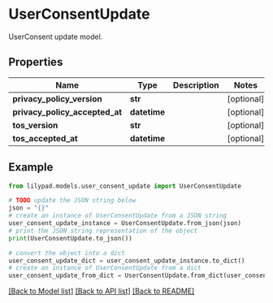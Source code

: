 # UserConsentUpdate

UserConsent update model.

## Properties

Name | Type | Description | Notes
------------ | ------------- | ------------- | -------------
**privacy_policy_version** | **str** |  | [optional] 
**privacy_policy_accepted_at** | **datetime** |  | [optional] 
**tos_version** | **str** |  | [optional] 
**tos_accepted_at** | **datetime** |  | [optional] 

## Example

```python
from lilypad.models.user_consent_update import UserConsentUpdate

# TODO update the JSON string below
json = "{}"
# create an instance of UserConsentUpdate from a JSON string
user_consent_update_instance = UserConsentUpdate.from_json(json)
# print the JSON string representation of the object
print(UserConsentUpdate.to_json())

# convert the object into a dict
user_consent_update_dict = user_consent_update_instance.to_dict()
# create an instance of UserConsentUpdate from a dict
user_consent_update_from_dict = UserConsentUpdate.from_dict(user_consent_update_dict)
```
[[Back to Model list]](../README.md#documentation-for-models) [[Back to API list]](../README.md#documentation-for-api-endpoints) [[Back to README]](../README.md)


